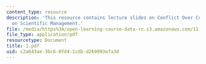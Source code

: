 ```yaml
---
content_type: resource
description: 'This resource contains lecture slides on Conflict Over Cougars: A Window
  on Scientific Management.'
file: /media/https%3A/open-learning-course-data-rc.s3.amazonaws.com/11-959-reforming-natural-resources-governance-failings-of-scientific-rationalism-and-alternatives-for-building-common-ground-january-iap-2007/c2a643ae3bc60fd41cdbd269993efa3d_1.pdf
file_type: application/pdf
resourcetype: Document
title: 1.pdf
uid: c2a643ae-3bc6-0fd4-1cdb-d269993efa3d
---
```

